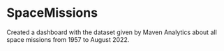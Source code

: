 # SpaceMissions
Created a dashboard with the dataset given by Maven Analytics about all space missions from 1957 to August 2022.
